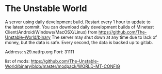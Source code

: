 # The Unstable World

A server using daily development build. Restart every 1 hour to update to the latest commit. You can download daily development builds of Minetest Client(Android/Windows/MacOSX/Linux) from https://github.com/The-Unstable-World/binary The server may shut down at any time due to lack of money, but the data is safe. Every second, the data is backed up to gitlab.

Address: s29.natfrp.org Port: 31111

list of mods: https://github.com/The-Unstable-World/binary/blob/master/modpack/WORLD-MT-CONFIG

